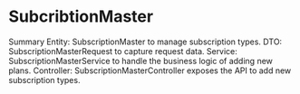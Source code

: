 # SubcribtionMaster
Summary
Entity: SubscriptionMaster to manage subscription types.
DTO: SubscriptionMasterRequest to capture request data.
Service: SubscriptionMasterService to handle the business logic of adding new plans.
Controller: SubscriptionMasterController exposes the API to add new subscription types.
